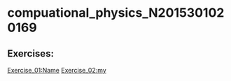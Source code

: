 # compuational_physics_N2015301020169
## Exercises:
[Exercise_01:Name](https://github.com/napochi/compuational_physics_N2015301020169/blob/master/name.py)
[Exercise_02:my](https://www.baidu.com)
